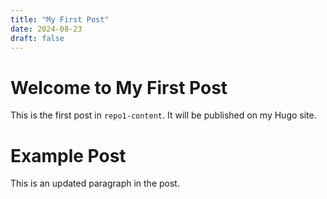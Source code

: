 ```yaml
---
title: "My First Post"
date: 2024-08-23
draft: false
---
```


# Welcome to My First Post

This is the first post in `repo1-content`. It will be published on my Hugo site.

# Example Post

This is an updated paragraph in the post.
